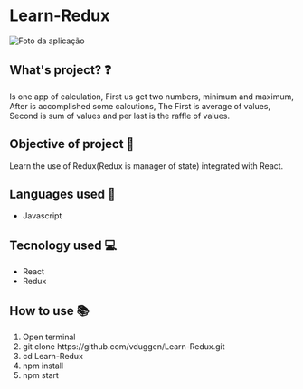 # Learn-Redux

![Foto da aplicação](https://user-images.githubusercontent.com/53385727/84605823-ba1c1d00-ae76-11ea-93d6-941eaa08d2f6.PNG)
## What's project? :question:
Is one app of calculation, First us get two numbers, minimum and maximum, After is accomplished some calcutions, The First is average of values, Second is sum of values and per last is the raffle of values.

## Objective of project :dart:
Learn the use of Redux(Redux is manager of state) integrated with React.

## Languages used :page_with_curl:
<ul>
  <li>Javascript</li>
</ul>

## Tecnology used :computer:
<ul>
  <li>React</li>
  <li>Redux</li>
</ul>

## How to use :books:
<ol>
  <li>Open terminal</li>
  <li>git clone https://github.com/vduggen/Learn-Redux.git</li>
  <li>cd Learn-Redux</li>
  <li>npm install</li>
  <li>npm start</li>
</ol>

